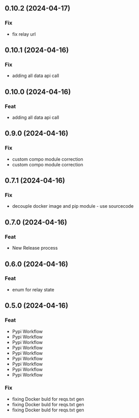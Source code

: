 ## 0.10.2 (2024-04-17)

### Fix

- fix relay url

## 0.10.1 (2024-04-16)

### Fix

- adding all data api call

## 0.10.0 (2024-04-16)

### Feat

- adding all data api call

## 0.9.0 (2024-04-16)

### Fix

- custom compo module correction
- custom compo module correction

## 0.7.1 (2024-04-16)

### Fix

- decouple docker image and pip module - use sourcecode

## 0.7.0 (2024-04-16)

### Feat

- New Release process

## 0.6.0 (2024-04-16)

### Feat

- enum for relay state

## 0.5.0 (2024-04-16)

### Feat

- Pypi Workflow
- Pypi Workflow
- Pypi Workflow
- Pypi Workflow
- Pypi Workflow
- Pypi Workflow
- Pypi Workflow
- Pypi Workflow
- Pypi Workflow

### Fix

- fixing Docker buld for reqs.txt gen
- fixing Docker buld for reqs.txt gen
- fixing Docker buld for reqs.txt gen
